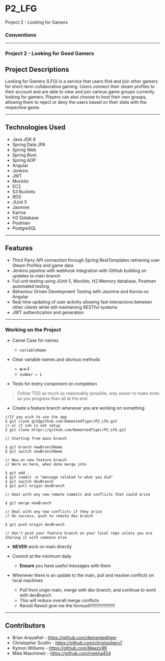 # P2_LFG


Project 2 - Looking for Gamers

### Conventions
___

### Project 2 - Looking for Good Gamers

## Project Descriptions


Looking for Gamers (LFG) is a service that users find and join other gamers for short-term collaborative gaming. Users connect their steam profiles to their account and are able to view and join various game groups currently looking for gamers. Players can also choose to host their own groups, allowing them to reject or deny the users based on their stats with the respective game. 

---

## Technologies Used


- Java JDK 8
- Spring Data JPA
- Spring Web
- Spring Boot
- Spring AOP
- Angular
- Jenkins
- JWT
- Mockito
- EC2
- S3 Buckets
- RDS
- JUnit 5
- Jasmine
- Karma
- H2 Database
- Postman
- PostgreSQL

---

## Features


- Third Party API connection through Spring RestTemplates retrieving user Steam Profiles and game data
- Jenkins pipeline with webhook integration with GitHub building on updates to main branch
- Full unit testing using JUnit 5, Mockito, H2 Memory database, Postman automated testing
- Behaviour Driven Development Testing with Jasmine and Karma on Angular
- Real time updating of user activity allowing fast interactions between other clients while still maintaining RESTful systems
- JWT authentication and generation

---

### Working on the Project

- Camel Case for names 
  - `variableName`


- Clear variable names and obvious methods
  - ~~a = 1~~
  - `number = 1`


- Tests for every component on completion
>Follow TDD as much as reasonably possible, way easier to make tests as you progress than all at the end

- Create a feature branch whenever you are working on something

```
//If you wish to use the app
$ git clone git@github.com:DementedTiger/P2_LFG.git
// or if ssh is not setup 
$ git clone https://github.com/DementedTiger/P2_LFG.git

// Starting from main branch

$ git branch newBranchName
$ git switch newBranchName

// Now on new feature branch
// Work on here, when done merge into 

$ git add .
$ git commit -m "message related to what you did"
$ git switch devBranch
$ git pull origin devBranch

// Deal with any new remote commits and conflicts that could arise

$ git merge newBranch

// Deal with any new conflicts if they arise
// On success, push to remote dev branch

$ git push origin devBranch

// Don't push your feature branch on your local repo unless you are sharing it with someone else
```


- **NEVER** work on main directly


- Commit at the minimum daily
  - **Ensure** you have useful messages with them


- Whenever there is an update to the main, pull and resolve conflicts on local machines
  - Pull from origin main, merge with dev branch, and continue to work with devBranch
  - This will reduce overall merge conflicts
  - Ravioli Ravioli give me the formuoli!!!!!!!!!!!!!!!!!!!!

---

## Contributors


- Brian Arayathel - https://github.com/dementedtiger
- Christopher Scullin - https://github.com/christophers7 
- Kymon Williams - https://github.com/Meezy98 
- Mike Maschmeir - https://github.com/mekha454 
